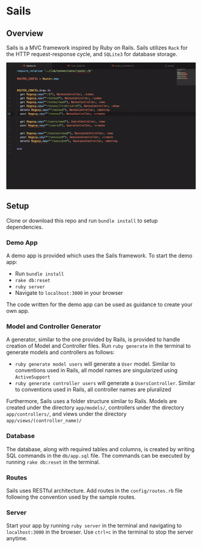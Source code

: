 # Sails

## Overview

Sails is a MVC framework inspired by Ruby on Rails. Sails utilizes `Rack` for the HTTP request-response cycle, and `SQLite3` for database storage.

![sails](./images/sails.gif)

## Setup

Clone or download this repo and run `bundle install` to setup dependencies.

### Demo App

A demo app is provided which uses the Sails framework. To start the demo app:
* Run `bundle install`
* `rake db:reset`
* `ruby server`
* Navigate to `localhost:3000` in your browser

The code written for the demo app can be used as guidance to create your own app.

### Model and Controller Generator

A generator, similar to the one provided by Rails, is provided to handle creation of Model and Controller files. Run `ruby generate` in the terminal to generate models and controllers as follows:
* `ruby generate model users` will generate a `User` model. Similar to conventions used in Rails, all model names are singularized using `ActiveSupport`
* `ruby generate controller users` will generate a `UsersController`. Similar to conventions used in Rails, all controller names are pluralized

Furthermore, Sails uses a folder structure similar to Rails. Models are created under the directory `app/models/`, controllers under the directory `app/controllers/`, and views under the directory `app/views/(controller_name)/`

### Database

The database, along with required tables and columns, is created by writing SQL commands in the `db/app.sql` file. The commands can be executed by running `rake db:reset` in the terminal.

### Routes
Sails uses RESTful architecture. Add routes in the `config/routes.rb` file following the convention used by the sample routes.

### Server
Start your app by running `ruby server` in the terminal and navigating to `localhost:3000` in the browser. Use `ctrl+c` in the terminal to stop the server anytime.
